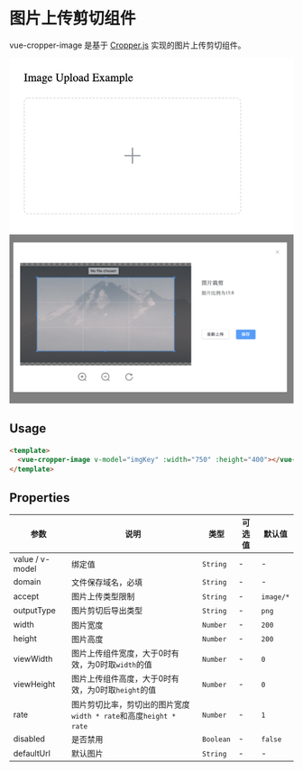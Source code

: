 # 图片上传剪切组件

vue-cropper-image 是基于 [Cropper.js](https://github.com/fengyuanchen/cropperjs) 实现的图片上传剪切组件。

![vue-cropper-image](../assets/vue-cropper-image-1.png)
![vue-cropper-image](../assets/vue-cropper-image-2.png)

## Usage

``` html
<template>
  <vue-cropper-image v-model="imgKey" :width="750" :height="400"></vue-cropper-image>
</template>
```

## Properties

| 参数 | 说明 | 类型 | 可选值 | 默认值 |
|-----------|-----------|-----------|-----------|-------------|
| value / v-model | 绑定值 | `String` | - | - |
| domain | 文件保存域名，必填 | `String` | - | - |
| accept | 图片上传类型限制 | `String` | - | `image/*` |
| outputType | 图片剪切后导出类型 | `String` | - | `png` |
| width | 图片宽度 | `Number` | - | `200` |
| height | 图片高度 | `Number` | - | `200` |
| viewWidth | 图片上传组件宽度，大于0时有效，为0时取`width`的值 | `Number` | - | `0` |
| viewHeight | 图片上传组件高度，大于0时有效，为0时取`height`的值 | `Number` | - | `0` |
| rate | 图片剪切比率，剪切出的图片宽度`width * rate`和高度`height * rate` | `Number` | - | `1` |
| disabled | 是否禁用 | `Boolean` | - | `false` |
| defaultUrl | 默认图片 | `String` | - | - |
